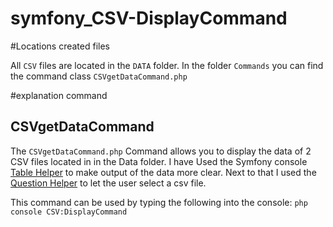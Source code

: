 # symfony_CSV-DisplayCommand

#Locations created files

All `CSV` files are located in the `DATA` folder. In the folder `Commands` you can find the command class `CSVgetDataCommand.php`
 
#explanation command

## CSVgetDataCommand
The `CSVgetDataCommand.php` Command allows you to display the data of 2 CSV files located in in the Data folder.
I have Used the Symfony console [Table Helper](http://symfony.com/doc/current/components/console/helpers/table.html) to make output of the data more clear.
 Next to that I used the [Question Helper](http://symfony.com/doc/current/components/console/helpers/questionhelper.html) to let the user select a csv file.

This command can be used by typing the following into the console:
`php console CSV:DisplayCommand`

